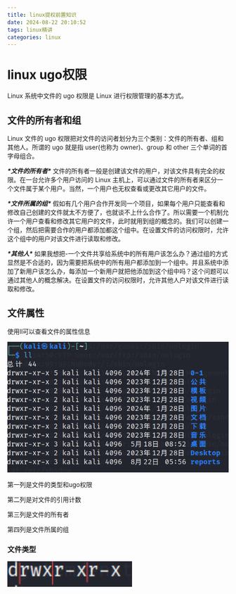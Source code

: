 ```yaml
---
title: linux提权前置知识
date: 2024-08-22 20:10:52
tags: linux精讲
categories: linux
---
```


# linux ugo权限

Linux 系统中文件的 ugo 权限是 Linux 进行权限管理的基本方式。

## 文件的所有者和组

Linux 文件的 ugo 权限把对文件的访问者划分为三个类别：文件的所有者、组和其他人。所谓的 ugo 就是指 user(也称为 owner)、group 和 other 三个单词的首字母组合。

***\*文件的所有者\****
文件的所有者一般是创建该文件的用户，对该文件具有完全的权限。在一台允许多个用户访问的 Linux 主机上，可以通过文件的所有者来区分一个文件属于某个用户。当然，一个用户也无权查看或更改其它用户的文件。

***\*文件所属的组\****
假如有几个用户合作开发同一个项目，如果每个用户只能查看和修改自己创建的文件就太不方便了，也就谈不上什么合作了。所以需要一个机制允许一个用户查看和修改其它用户的文件，此时就用到组的概念的。我们可以创建一个组，然后把需要合作的用户都添加都这个组中。在设置文件的访问权限时，允许这个组中的用户对该文件进行读取和修改。

***\*其他人\****
如果我想把-一个文件共享给系统中的所有用户该怎么办？通过组的方式显然是不合适的，因为需要把系统中的所有用户都添加到一个组中。并且系统中添加了新用户该怎么办，每添加一个新用户就把他添加到这个组中吗？这个问题可以通过其他人的概念解决。在设置文件的访问权限时，允许其他人户对该文件进行读取和修改。

## 文件属性

使用ll可以查看文件的属性信息

![image-20240823130211232](images/image-20240823130211232.png)

第一列是文件的类型和ugo权限

第二列是对文件的引用计数

第三列是文件的所有者

第四列是文件所属的组

### 文件类型

<img src="images/image-20240823130340155.png" alt="image-20240823130340155" style="zoom: 200%;" />
